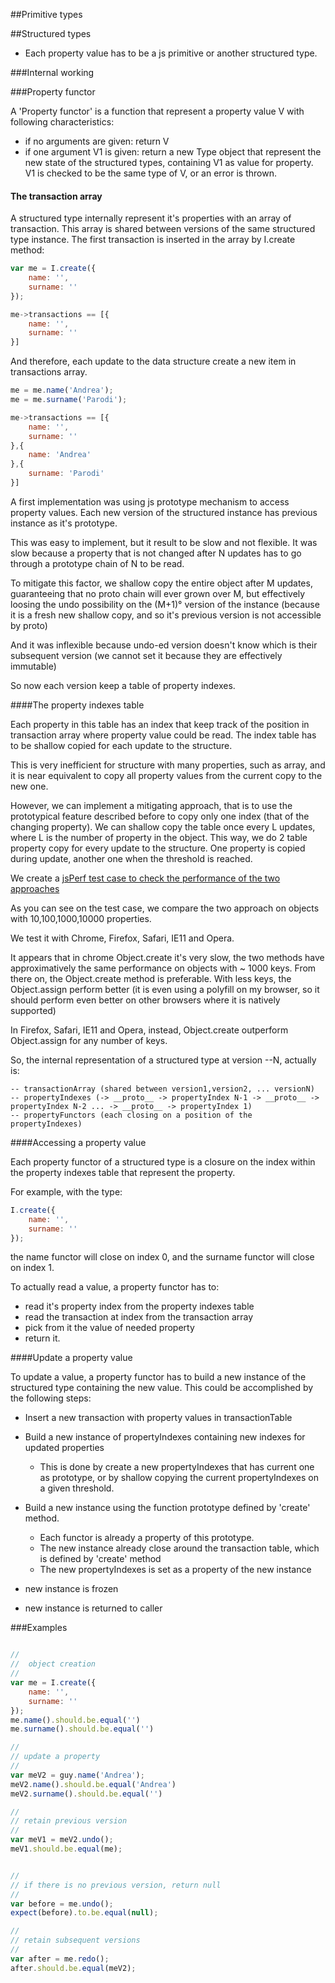 ##Primitive types

##Structured types

* Each property value has to be a js primitive or another structured type.




###Internal working

###Property functor

A 'Property functor' is a function that represent a property value V with following characteristics:

* if no arguments are given: return V 
* if one argument V1 is given: return a new Type object that represent the new state of the structured types, containing V1 as value for property. 
V1 is checked to be the same type of V, or an error is thrown.


#### The transaction array

A structured type internally represent it's properties with an array of 
transaction. This array is shared between versions of the same structured type instance. 
The first transaction is inserted in the array by I.create method:

```javascript
var me = I.create({
    name: '',
    surname: ''
});

me->transactions == [{
    name: '',
    surname: ''
}]
```

And therefore, each update to the data structure create a new item in transactions array.

```javascript
me = me.name('Andrea');
me = me.surname('Parodi');

me->transactions == [{
    name: '',
    surname: ''
},{
    name: 'Andrea'
},{
    surname: 'Parodi'
}]
```


A first implementation was using js prototype mechanism to access
property values. Each new version of the structured instance has
previous instance as it's prototype. 

This was easy to implement, but it result to be slow and not flexible.
It was slow because a property that is not changed after N updates has to go through a prototype chain of N to be read.

To mitigate this factor, we shallow copy the entire object after M updates,
guaranteeing that no proto chain will ever grown over M, but effectively loosing the undo possibility on the (M+1)° version of the instance (because it is a fresh new shallow copy, and so it's previous version is not accessible by proto)

And it was inflexible because undo-ed version doesn't know which is their
subsequent version (we cannot set it because they are effectively immutable)

So now each version keep a table of property indexes. 


####The property indexes table


Each property in this table has an index that keep track of the position 
in transaction array where property value could be read.
The index table has to be shallow copied for each update to the structure.

This is very inefficient for structure with many properties, such as array,
and it is near equivalent to copy all property values from the current copy to the new one. 

However, we can implement a mitigating approach, that is to use the prototypical feature described before to copy only one index (that of the changing property). We can shallow copy the table once every L updates, where
L is the number of property in the object. This way, we do 2 table property copy for every update to the structure. One property is copied during update, another one when the threshold is reached.

We create a [jsPerf test case to check the performance of the two approaches ](http://jsperf.com/copy-by-assign-or-copy-by-prototype)

As you can see on the test case, we compare the two approach on objects
with 10,100,1000,10000 properties.

We test it with Chrome, Firefox, Safari, IE11 and Opera. 

It appears that in chrome Object.create it's very slow,
the two methods have approximatively the same performance on objects with ~ 1000 keys.
From there on, the Object.create method is preferable. With less keys, the Object.assign 
perform better (it is even using a polyfill on my browser, so it should perform even better 
on other browsers where it is natively supported)

In Firefox, Safari, IE11 and Opera, instead, Object.create outperform Object.assign for any number of keys.


So, the internal representation of a structured type at version --N, actually is:

      
    -- transactionArray (shared between version1,version2, ... versionN)
    -- propertyIndexes (-> __proto__ -> propertyIndex N-1 -> __proto__ ->         propertyIndex N-2 ... -> __proto__ -> propertyIndex 1)
    -- propertyFunctors (each closing on a position of the propertyIndexes)



####Accessing a property value 

Each property functor of a structured type is a closure on the index 
within the property indexes table that represent the property.

For example, with the type: 

```javascript
I.create({
    name: '',
    surname: ''
});
```

the name functor will close on index 0, and the surname functor will close 
on index 1.

To actually read a value, a property functor has to:

- read it's property index from the property indexes table
- read the transaction at index from the transaction array 
- pick from it the value of needed property
- return it.


####Update a property value 

To update a value, a property functor has to build a new instance
of the structured type containing the new value. This could be accomplished 
by the following steps:

* Insert a new transaction with property values in transactionTable
* Build a new instance of propertyIndexes containing new indexes for updated properties
  - This is done by create a new propertyIndexes that has current one as prototype, or by shallow copying the current propertyIndexes on a given threshold.
  
* Build a new instance using the function prototype defined by 'create' method.
  - Each functor is already a property of this prototype. 
  - The new instance already close around the transaction table, which is defined by 'create' method
  - The new propertyIndexes is set as a property of the new instance

* new instance is frozen
* new instance is returned to caller





###Examples

```javascript

//
//  object creation
//
var me = I.create({
    name: '',
    surname: ''
});
me.name().should.be.equal('')
me.surname().should.be.equal('')

// 
// update a property
//
var meV2 = guy.name('Andrea');
meV2.name().should.be.equal('Andrea')
meV2.surname().should.be.equal('')

//
// retain previous version
//
var meV1 = meV2.undo();
meV1.should.be.equal(me);


//
// if there is no previous version, return null
//
var before = me.undo();
expect(before).to.be.equal(null); 

//
// retain subsequent versions
//
var after = me.redo();
after.should.be.equal(meV2);

```